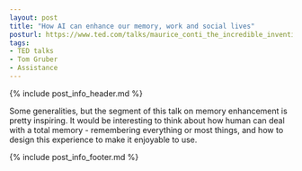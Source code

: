```yaml
---
layout: post
title: "How AI can enhance our memory, work and social lives"
posturl: https://www.ted.com/talks/maurice_conti_the_incredible_inventions_of_intuitive_ai
tags:
- TED talks
- Tom Gruber
- Assistance
---
```


{% include post_info_header.md %}

Some generalities, but the segment of this talk on memory enhancement is pretty inspiring. It would be interesting to think about how human can deal with a total memory - remembering everything or most things, and how to design this experience to make it enjoyable to use.

<!--more-->
{% include post_info_footer.md %}
